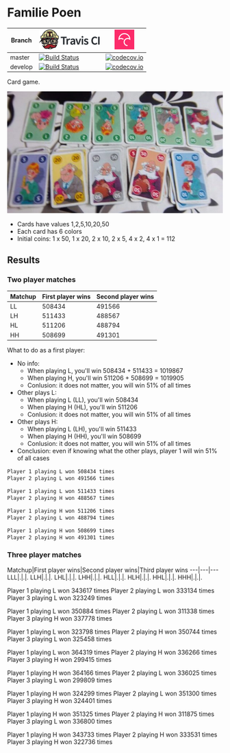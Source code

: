 # Familie Poen

Branch|[![Travis CI logo](TravisCI.png)](https://travis-ci.org)|[![Codecov logo](Codecov.png)](https://www.codecov.io)
---|---|---
master|[![Build Status](https://travis-ci.org/richelbilderbeek/familie_poen.svg?branch=master)](https://travis-ci.org/richelbilderbeek/familie_poen) | [![codecov.io](https://codecov.io/github/richelbilderbeek/familie_poen/coverage.svg?branch=master)](https://codecov.io/github/richelbilderbeek/familie_poen?branch=master)
develop|[![Build Status](https://travis-ci.org/richelbilderbeek/familie_poen.svg?branch=develop)](https://travis-ci.org/richelbilderbeek/familie_poen) | [![codecov.io](https://codecov.io/github/richelbilderbeek/familie_poen/coverage.svg?branch=develop)](https://codecov.io/github/richelbilderbeek/familie_poen?branch=develop)

Card game.

![Cards](Cards.jpg)

 * Cards have values 1,2,5,10,20,50
 * Each card has 6 colors
 * Initial coins: 1 x 50, 1 x 20, 2 x 10, 2 x 5, 4 x 2, 4 x 1 = 112

## Results

### Two player matches

Matchup|First player wins|Second player wins
---|---|---
LL|508434|491566
LH|511433|488567
HL|511206|488794
HH|508699|491301

What to do as a first player:
 * No info: 
    * When playing L, you'll win 508434 + 511433 = 1019867
    * When playing H, you'll win 511206 + 508699 = 1019905
    * Conlusion: it does not matter, you will win 51% of all times
 * Other plays L:
    * When playing L (LL), you'll win 508434 
    * When playing H (HL), you'll win 511206   
    * Conlusion: it does not matter, you will win 51% of all times
 * Other plays H:
    * When playing L (LH), you'll win 511433 
    * When playing H (HH), you'll win 508699    
    * Conlusion: it does not matter, you will win 51% of all times
 * Conclusion: even if knowing what the other plays, player
   1 will win 51% of all cases

```
Player 1 playing L won 508434 times
Player 2 playing L won 491566 times
```

```
Player 1 playing L won 511433 times
Player 2 playing H won 488567 times
```

```
Player 1 playing H won 511206 times
Player 2 playing L won 488794 times
```

```
Player 1 playing H won 508699 times
Player 2 playing H won 491301 times
```

### Three player matches

Matchup|First player wins|Second player wins|Third player wins
---|---|---
LLL|.|.|.
LLH|.|.|.
LHL|.|.|.
LHH|.|.|.
HLL|.|.|.
HLH|.|.|.
HHL|.|.|.
HHH|.|.|.

Player 1 playing L won 343617 times
Player 2 playing L won 333134 times
Player 3 playing L won 323249 times


Player 1 playing L won 350884 times
Player 2 playing L won 311338 times
Player 3 playing H won 337778 times

Player 1 playing L won 323798 times
Player 2 playing H won 350744 times
Player 3 playing L won 325458 times

Player 1 playing L won 364319 times
Player 2 playing H won 336266 times
Player 3 playing H won 299415 times

Player 1 playing H won 364166 times
Player 2 playing L won 336025 times
Player 3 playing L won 299809 times

Player 1 playing H won 324299 times
Player 2 playing L won 351300 times
Player 3 playing H won 324401 times

Player 1 playing H won 351325 times
Player 2 playing H won 311875 times
Player 3 playing L won 336800 times

Player 1 playing H won 343733 times
Player 2 playing H won 333531 times
Player 3 playing H won 322736 times
